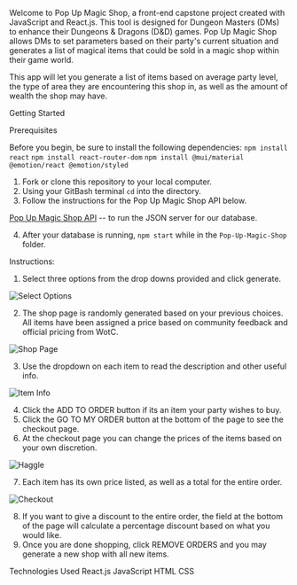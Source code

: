
Welcome to Pop Up Magic Shop, a front-end capstone project created with JavaScript and React.js. This tool is designed for Dungeon Masters (DMs) to enhance their Dungeons & Dragons (D&D) games. Pop Up Magic Shop allows DMs to set parameters based on their party's current situation and generates a list of magical items that could be sold in a magic shop within their game world.

This app will let you generate a list of items based on average party level, the type of area they are encountering this shop in, as well as the amount of wealth the shop may have.

Getting Started

Prerequisites

Before you begin, be sure to install the following dependencies:
``npm install react``
``npm install react-router-dom``
``npm install @mui/material @emotion/react @emotion/styled``

1. Fork or clone this repository to your local computer.
2. Using your GitBash terminal ``cd`` into the directory.
3. Follow the instructions for the Pop Up Magic Shop API below.

[Pop Up Magic Shop API](https://github.com/Nic338/Pop-Up-Magic-Shop-API) -- to run the JSON server for our database.

4. After your database is running, ``npm start`` while in the ``Pop-Up-Magic-Shop`` folder.

Instructions:
1. Select three options from the drop downs provided and click generate.
 
  ![Select Options](https://user-images.githubusercontent.com/125293336/265758244-f329ea9c-2e32-4256-a3de-932313973de8.png)
  
2. The shop page is randomly generated based on your previous choices. All items have been assigned a price based on community feedback and official pricing from WotC.

  ![Shop Page](https://user-images.githubusercontent.com/125293336/265758253-e0cd515c-65da-42e6-91d5-306823320990.png)
  
3. Use the dropdown on each item to read the description and other useful info.

  ![Item Info](https://user-images.githubusercontent.com/125293336/265758264-4b19ec01-8915-4e40-99f1-1bd700f295dd.png)
  
4. Click the ADD TO ORDER button if its an item your party wishes to buy.
5. Click the GO TO MY ORDER button at the bottom of the page to see the checkout page.
6. At the checkout page you can change the prices of the items based on your own discretion.

  ![Haggle](https://user-images.githubusercontent.com/125293336/265758282-fb67ce86-0ce2-4b4f-962d-1cf38cca626f.png)
  
7. Each item has its own price listed, as well as a total for the entire order.

  ![Checkout](https://user-images.githubusercontent.com/125293336/265758274-e75eb8de-cd0a-4c4a-95bc-670a053ca1f4.png)
  
8. If you want to give a discount to the entire order, the field at the bottom of the page will calculate a percentage discount based on what you would like.
9. Once you are done shopping, click REMOVE ORDERS and you may generate a new shop with all new items.


Technologies Used
React.js
JavaScript
HTML
CSS
